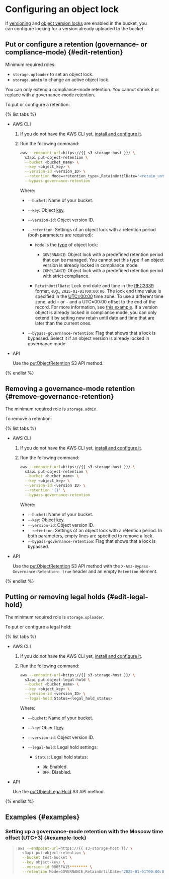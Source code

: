 # Configuring an object lock

If [versioning](../buckets/versioning.md) and [object version locks](../buckets/configure-object-lock.md) are enabled in the bucket, you can configure locking for a version already uploaded to the bucket.

## Put or configure a retention (governance- or compliance-mode) {#edit-retention}

Minimum required roles:

* `storage.uploader` to set an object lock.
* `storage.admin` to change an active object lock.

You can only extend a compliance-mode retention. You cannot shrink it or replace with a governance-mode retention.

To put or configure a retention:

{% list tabs %}

- AWS CLI

   1. If you do not have the AWS CLI yet, [install and configure it](../../tools/aws-cli.md).
   1. Run the following command:

      ```bash
      aws --endpoint-url=https://{{ s3-storage-host }}/ \
        s3api put-object-retention \
        --bucket <bucket_name> \
        --key <object_key> \
        --version-id <version_ID> \
        --retention Mode=<retention_type>,RetainUntilDate="<retain_until_date_and_time>" \
        --bypass-governance-retention
      ```

      Where:

      * `--bucket`: Name of your bucket.
      * `--key`: Object [key](../../concepts/object.md#key).
      * `--version-id`: Object version ID.
      * `--retention`: Settings of an object lock with a retention period (both parameters are required):

         * `Mode` is the [type](../../concepts/object-lock.md#types) of object lock:

            * `GOVERNANCE`: Object lock with a predefined retention period that can be managed. You cannot set this type if an object version is already locked in compliance mode.
            * `COMPLIANCE`: Object lock with a predefined retention period with strict compliance.

         * `RetainUntilDate`: Lock end date and time in the [RFC3339](https://www.ietf.org/rfc/rfc3339.txt) format, e.g., `2025-01-01T00:00:00`. The lock end time value is specified in the [UTC±00:00](https://en.wikipedia.org/wiki/UTC%2B00:00) time zone. To use a different time zone, add `+` or `-` and a UTC±00:00 offset to the end of the record. For more information, see [this example](#example-lock). If a version object is already locked in compliance mode, you can only extend it by setting new retain until date and time that are later than the current ones.

      * `--bypass-governance-retention`: Flag that shows that a lock is bypassed. Select it if an object version is already locked in governance mode.

- API

   Use the [putObjectRetention](../../s3/api-ref/object/putobjectretention.md) S3 API method.

{% endlist %}


## Removing a governance-mode retention {#remove-governance-retention}

The minimum required role is `storage.admin`.

To remove a retention:

{% list tabs %}

- AWS CLI

   1. If you do not have the AWS CLI yet, [install and configure it](../../tools/aws-cli.md).
   1. Run the following command:

      ```bash
      aws --endpoint-url=https://{{ s3-storage-host }}/ \
        s3api put-object-retention \
        --bucket <bucket_name> \
        --key <object_key> \
        --version-id <version ID> \
        --retention '{}' \
        --bypass-governance-retention
      ```

      Where:

      * `--bucket`: Name of your bucket.
      * `--key`: Object [key](../../concepts/object.md#key).
      * `--version-id`: Object version ID.
      * `--retention`: Settings of an object lock with a retention period. In both parameters, empty lines are specified to remove a lock.
      * `--bypass-governance-retention`: Flag that shows that a lock is bypassed.

- API

   Use the [putObjectRetention](../../s3/api-ref/object/putobjectretention.md) S3 API method with the `X-Amz-Bypass-Governance-Retention: true` header and an empty `Retention` element.

{% endlist %}


## Putting or removing legal holds {#edit-legal-hold}

The minimum required role is `storage.uploader`.

To put or configure a legal hold:

{% list tabs %}

- AWS CLI

   1. If you do not have the AWS CLI yet, [install and configure it](../../tools/aws-cli.md).

   1. Run the following command:

      ```bash
      aws --endpoint-url=https://{{ s3-storage-host }}/ \
        s3api put-object-legal-hold \
        --bucket <bucket_name> \
        --key <object_key> \
        --version-id <version_ID> \
        --legal-hold Status=<legal_hold_status>
      ```

      Where:

      * `--bucket`: Name of your bucket.
      * `--key`: Object [key](../../concepts/object.md#key).
      * `--version-id`: Object version ID.
      * `--legal-hold`: Legal hold settings:

         * `Status`: Legal hold status:

            * `ON`: Enabled.
            * `OFF`: Disabled.

- API

   Use the [putObjectLegalHold](../../s3/api-ref/object/putobjectlegalhold.md) S3 API method.

{% endlist %}

## Examples {#examples}

### Setting up a governance-mode retention with the Moscow time offset (UTC+3) {#example-lock}

> ```bash
> aws --endpoint-url=https://{{ s3-storage-host }}/ \
>   s3api put-object-retention \
>   --bucket test-bucket \
>   --key object-key/ \
>   --version-id 0005FA15******** \
>   --retention Mode=GOVERNANCE,RetainUntilDate="2025-01-01T00:00:00+03:00" \
> ```
